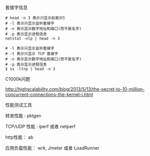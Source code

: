 套接字信息

```
# head -n 3 表示只显示前面3行
# -l 表示只显示监听套接字
# -n 表示显示数字地址和端口(而不是名字)
# -p 表示显示进程信息
netstat -nlp | head -n 3

# -l 表示只显示监听套接字
# -t 表示只显示 TCP 套接字
# -n 表示显示数字地址和端口(而不是名字)
# -p 表示显示进程信息
$ ss -ltnp | head -n 3
```

C1000k问题

http://highscalability.com/blog/2013/5/13/the-secret-to-10-million-concurrent-connections-the-kernel-i.html 

性能测试工具

转发性能  : pktgen

TCP/UDP 性能 : iperf 或者 netperf

http性能： ab

应用负载性能： wrk, Jmeter 或者 LoadRunner